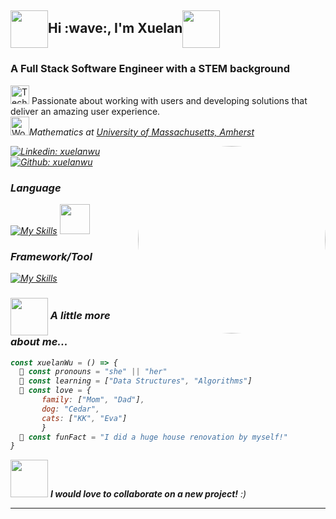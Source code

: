 <h2 align="left"><img src="https://static.wixstatic.com/media/467408_53426c6af4d54b638fb28e71bd1da5d5~mv2.gif" width="60" align="center">Hi :wave:, I'm Xuelan<img src="https://static.wixstatic.com/media/467408_53426c6af4d54b638fb28e71bd1da5d5~mv2.gif" width="60" align="center"></h2>

<h3>A Full Stack Software Engineer with a STEM background</h3>

<p><img src="https://raw.githubusercontent.com/Tarikul-Islam-Anik/Animated-Fluent-Emojis/master/Emojis/People/Technologist.png" alt="Technologist" width="30" height="30" /> Passionate about working with users and developing solutions that deliver an amazing user experience. 
</em></br><img src="https://raw.githubusercontent.com/Tarikul-Islam-Anik/Animated-Fluent-Emojis/master/Emojis/People/Woman%20Student.png" alt="Woman Student" width="30" height="30" /><em>Mathematics at <a href="http://www.umass.edu">University of Massachusetts, Amherst</a></p>

<img align="right" src="https://cdnb.artstation.com/p/assets/images/images/028/991/999/original/anna-havrylyukh-.gif?1596125112" height="auto" width="300" style="border-radius:50%">

[![Linkedin: xuelanwu](https://img.shields.io/badge/-xuelanwu-blue?style=flat&?logo=appveyor&logo=Linkedin&logoColor=white&link=https://www.linkedin.com/in/xuelan-wu-ba354a1b0)](https://www.linkedin.com/in/xuelan-wu-ba354a1b0)
[![Github: xuelanwu](https://img.shields.io/badge/-xuelanwu-black?style=flat&?logo=appveyor&logo=Github&logoColor=white&link=https://www.github.com/xuelanwu)](https://www.github.com/xuelanwu)


### Language
[![My Skills](https://skillicons.dev/icons?i=js,html,css,py&theme=light)](https://skillicons.dev) <img src="https://user-images.githubusercontent.com/61924242/212436234-66143456-c5fa-4fba-a127-1603899a0213.png" width="48">


### Framework/Tool
[![My Skills](https://skillicons.dev/icons?i=react,redux,express,sqlite,postgres,heroku,firebase,flask,nodejs&theme=light)](https://skillicons.dev)



### <img src="https://cliply.co/wp-content/uploads/2021/09/142109670_SAD_CAT_400.gif" width="60" align="center">    A little more about me...  

```javascript
const xuelanWu = () => {
  👒 const pronouns = "she" || "her"
  📗 const learning = ["Data Structures", "Algorithms"]
  💚 const love = {
       family: ["Mom", "Dad"],
       dog: "Cedar",
       cats: ["KK", "Eva"]
       }
  🏡 const funFact = "I did a huge house renovation by myself!"
}
```






<img src="https://media2.giphy.com/media/a8yQ78qONgObZ8nJHC/giphy.gif" width="60"> <em><b>    I would love to collaborate on a new project!</b> :)</em>

---
